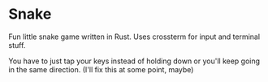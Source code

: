 # Snake
Fun little snake game written in Rust. Uses crossterm for input and terminal stuff.

You have to just tap your keys instead of holding down or you'll keep going in the same direction. (I'll fix this at some point, maybe)
